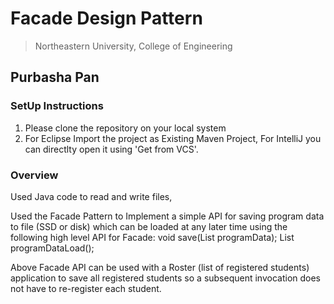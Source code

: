 # Facade Design Pattern
> Northeastern University, College of Engineering


## Purbasha Pan

### SetUp Instructions
1. Please clone the repository on your local system
2. For Eclipse Import the project as Existing Maven Project, For IntelliJ you can directlty open it using 'Get from VCS'.

### Overview 
Used Java code to read and write files,

Used the Facade Pattern to Implement a simple API for saving program data to file (SSD or disk) which can be loaded at any later time using the following high level API for Facade:
void save(List<String> programData);
List<String> programDataLoad();

Above Facade API can be used with a Roster (list of registered students) application to save all registered students so a subsequent invocation does not have to re-register each student.
